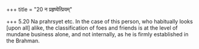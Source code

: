 +++
title = "20 न प्रहृष्येत्प्रियम्"

+++
5.20 Na prahrsyet etc. In the case of this person, who habitually looks
\[upon all\] alike, the classification of foes and friends is at the
level of mundane business alone, and not internally, as he is firmly
established in the Brahman.
